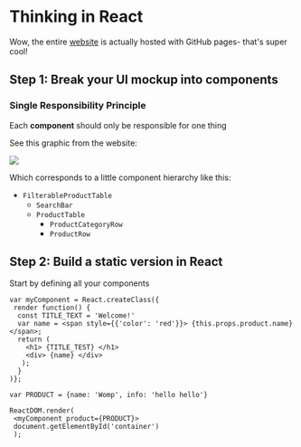 # Thinking in React

Wow, the entire [website](https://facebook.github.io/react/docs/thinking-in-react.html) is actually hosted with GitHub pages- that's super cool! 

## Step 1: Break your UI mockup into components

### Single Responsibility Principle

Each **component** should only be responsible for one thing

See this graphic from the website:

![](https://facebook.github.io/react/img/blog/thinking-in-react-components.png)

Which corresponds to a little component hierarchy like this:

  * `FilterableProductTable`
    * `SearchBar`
    * `ProductTable`
      * `ProductCategoryRow`
      * `ProductRow`

## Step 2: Build a static version in React

Start by defining all your components

```
var myComponent = React.createClass({
 render function() {
  const TITLE_TEXT = 'Welcome!'
  var name = <span style={{'color': 'red'}}> {this.props.product.name} </span>;
  return (
    <h1> {TITLE_TEST} </h1>
    <div> {name} </div>
   );  
  }  
)};

var PRODUCT = {name: 'Womp', info: 'hello hello'}

ReactDOM.render(
 <myComponent product={PRODUCT}>
 document.getElementById('container') 
 );
```
